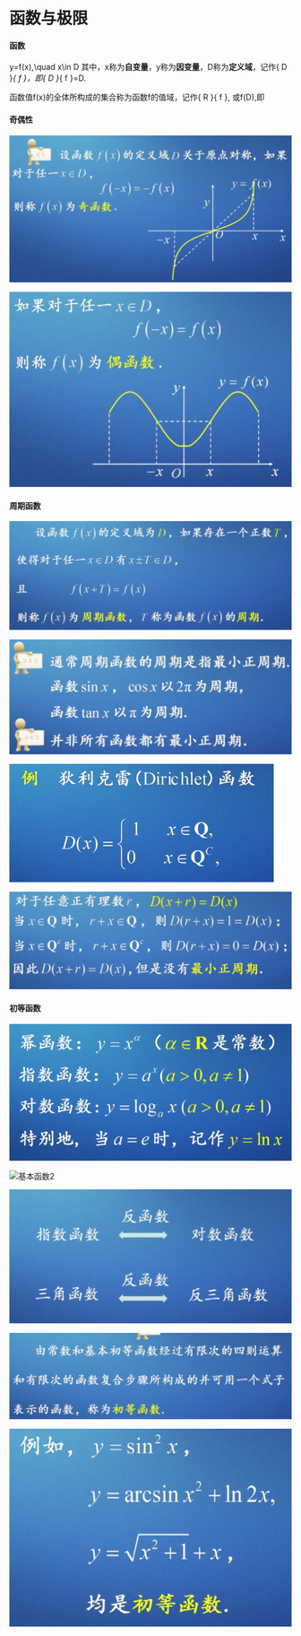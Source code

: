 # 函数与极限
#### 函数

y=f(x),\quad x\in D
其中，x称为**自变量**，y称为**因变量**，D称为**定义域**，记作{ D }_{ f }，即{ D }_{ f }=D.

函数值f(x)的全体所构成的集合称为函数f的值域，记作{ R }{ f }, 或f(D),即

#### 奇偶性

![奇函数](https://github.com/boybeak/AdvancedMathematics/blob/master/%E5%A5%87%E5%87%BD%E6%95%B0.jpg)

![偶函数](https://github.com/boybeak/AdvancedMathematics/blob/master/%E5%81%B6%E5%87%BD%E6%95%B0.jpg)

#### 周期函数

![周期函数](https://github.com/boybeak/AdvancedMathematics/blob/master/%E5%91%A8%E6%9C%9F%E5%87%BD%E6%95%B0.jpg)

![注意1](https://github.com/boybeak/AdvancedMathematics/blob/master/%E5%91%A8%E6%9C%9F%E6%B3%A8%E6%84%8F%E7%82%B91.jpg)

![注意2](https://github.com/boybeak/AdvancedMathematics/blob/master/zhouqizhuyi2.png)

![注意3](https://github.com/boybeak/AdvancedMathematics/blob/master/%E5%91%A8%E6%9C%9F%E6%B3%A8%E6%84%8F%E7%82%B93.jpg)

#### 初等函数

![基本函数1](https://github.com/boybeak/AdvancedMathematics/blob/master/common_functions.png)

![基本函数2](https://github.com/boybeak/AdvancedMathematics/blob/master/common_functions2.png)

![反函数](https://github.com/boybeak/AdvancedMathematics/blob/master/%E5%8F%8D%E5%87%BD%E6%95%B0.jpg)

![初等函数](https://github.com/boybeak/AdvancedMathematics/blob/master/%E5%88%9D%E7%AD%89%E5%87%BD%E6%95%B0.jpg)

![初等函数举例](https://github.com/boybeak/AdvancedMathematics/blob/master/%E5%88%9D%E7%AD%89%E5%87%BD%E6%95%B0%E4%B8%BE%E4%BE%8B)

